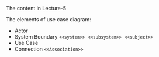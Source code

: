 The content in Lecture-5

The elements of use case diagram: 
- Actor
- System Boundary `<<system>> <<subsystem>> <<subject>>`
- Use Case
- Connection `<<Association>>`